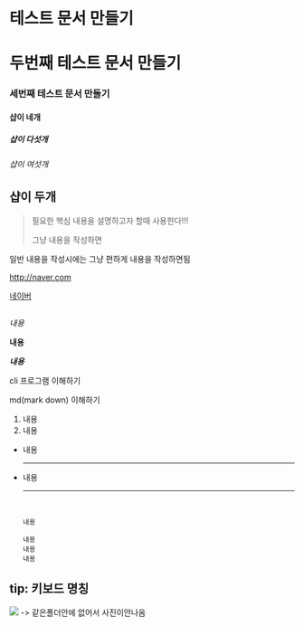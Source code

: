 # 테스트 문서 만들기

# 두번째 테스트 문서 만들기

### 세번째 테스트 문서 만들기

#### 샵이 네개

##### 샵이 다섯개

###### 샵이 여섯개

## 샵이 두개

> 필요한 핵심 내용을 설명하고자 할때 사용한다!!!
>
> 그냥 내용을 작성하면

일반 내용을 작성시에는 그냥 편하게 내용을 작성하면됨

<http://naver.com>

[네이버](http://naver.com)

![]()



*내용*

**내용**

***내용***



cli 프로그램 이해하기

md(mark down) 이해하기



1. 내용
2. 내용

* 내용

  ---

* 내용

  ---

  ​

  `내용`

  ``` 내용
  내용
  내용
  내용
  ```




## tip: 키보드 명칭

![](./keyboardkey.jpg) -> 같은폴더안에 없어서 사진이안나옴








